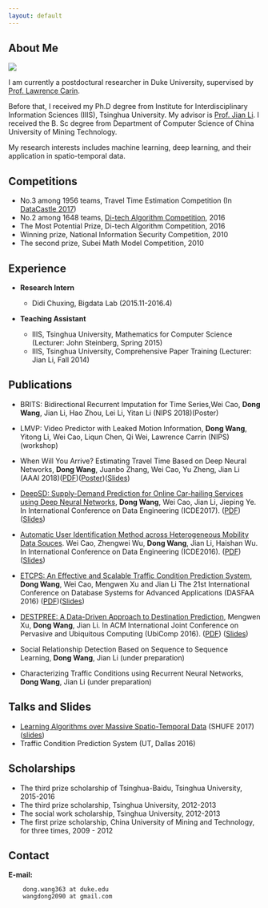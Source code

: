 ```yaml
---
layout: default
---
```


## About Me

<img class="profile-picture" src="dong-prog.jpg">

I am currently a postdoctural researcher in Duke University, supervised by [Prof. Lawrence Carin](http://people.ee.duke.edu/~lcarin/).

Before that, I received my Ph.D degree from Institute for Interdisciplinary Information Sciences (IIIS), Tsinghua University. My advisor is [Prof. Jian Li](http://iiis.tsinghua.edu.cn/~jianli/). I received the B. Sc degree from Department of Computer Science of China University of Mining Technology.

My research interests includes machine learning, deep learning, and their application in spatio-temporal data.

## Competitions
* No.3 among 1956 teams, Travel Time Estimation Competition (In [DataCastle 2017](http://www.pkbigdata.com/common/cmpt/%E4%BA%A4%E9%80%9A%E7%BA%BF%E8%B7%AF%E9%80%9A%E8%BE%BE%E6%97%B6%E9%97%B4%E9%A2%84%E6%B5%8B_%E6%8E%92%E8%A1%8C%E6%A6%9C.html))
* No.2 among 1648 teams, [Di-tech Algorithm Competition](http://research.xiaojukeji.com/competition/main.action?competitionId=DiTech2016&&locale=en), 2016
* The Most Potential Prize, Di-tech Algorithm Competition, 2016
* Winning prize, National Information Security Competition, 2010
* The second prize, Subei Math Model Competition, 2010

## Experience
* **Research Intern**
	* Didi Chuxing, Bigdata Lab (2015.11-2016.4)

* **Teaching Assistant**
	* IIIS, Tsinghua University, Mathematics for Computer Science (Lecturer: John Steinberg, Spring 2015)
	* IIIS, Tsinghua University, Comprehensive Paper Training (Lecturer: Jian Li, Fall 2014)

## Publications
* BRITS: Bidirectional Recurrent Imputation for Time Series,Wei Cao, **Dong Wang**, Jian Li, Hao Zhou, Lei Li, Yitan Li (NIPS 2018)(Poster)

* LMVP: Video Predictor with Leaked Motion Information, **Dong Wang**, Yitong Li, Wei Cao, Liqun Chen, Qi Wei, Lawrence Carrin (NIPS)(workshop)

* When Will You Arrive? Estimating Travel Time Based on Deep Neural Networks, **Dong Wang**, Juanbo Zhang, Wei Cao, Yu Zheng, Jian Li (AAAI 2018)([PDF](./deepTTE.pdf))([Poster](./deeptte_poster.pdf))([Slides](./When_Will_You_Arrive_Estimating_Travel_Time_Based_on_Deep_Neural_Networks_Dong_Wang.pdf))

* [DeepSD: Supply-Demand Prediction for Online Car-hailing Services using Deep Neural Networks](http://iiis.tsinghua.edu.cn/~jianli/paper/ICDE17-deepsd.pdf), **Dong Wang**, Wei Cao, Jian Li, Jieping Ye. In International Conference on Data Engineering (ICDE2017). ([PDF](./DeepSD.pdf)) ([Slides](./talk_slides_deepsd.pdf))

* [Automatic User Identification Method across Heterogeneous Mobility Data Souces]( http://ieeexplore.ieee.org/document/7498306/). Wei Cao, Zhengwei Wu, **Dong Wang**, Jian Li, Haishan Wu. In International Conference on Data Engineering (ICDE2016). ([PDF](./Automatic.pdf))([Slides](./oral.pdf))

* [ETCPS: An Effective and Scalable Traffic Condition Prediction System](https://link.springer.com/chapter/10.1007/978-3-319-32049-6_26), **Dong Wang**, Wei Cao, Mengwen Xu and Jian Li The 21st International Conference on Database Systems for Advanced Applications (DASFAA 2016) ([PDF](./ETCPS.pdf))([Slides](./ETCPS-slides.pdf))

* [DESTPREE: A Data-Driven Approach to Destination Prediction](http://dl.acm.org/citation.cfm?id=2971664), Mengwen Xu, **Dong Wang**, Jian Li. In ACM International Joint Conference on Pervasive and Ubiquitous Computing (UbiComp 2016). ([PDF](./DESTPRE.pdf)) ([Slides](./ubicomp.pdf))

* Social Relationship Detection Based on Sequence to Sequence Learning, **Dong Wang**, Jian Li (under preparation)

* Characterizing Traffic Conditions using Recurrent Neural Networks, **Dong Wang**, Jian Li (under preparation)

## Talks and Slides
* [Learning Algorithms over Massive Spatio-Temporal Data](http://mp.weixin.qq.com/s/vQpDhqDPK6kaVTEC2E0t8A) (SHUFE 2017) ([slides](./talk_slides_wangdong.pdf))
* Traffic Condition Prediction System (UT, Dallas 2016)

## Scholarships
* The third prize scholarship of Tsinghua-Baidu, Tsinghua University, 2015-2016
* The third prize scholarship, Tsinghua University, 2012-2013
* The social work scholarship, Tsinghua University, 2012-2013
* The first prize scholarship, China University of Mining and Technology, for three times, 2009 - 2012

## Contact
    
**E-mail:**

```
    dong.wang363 at duke.edu
    wangdong2090 at gmail.com
```


